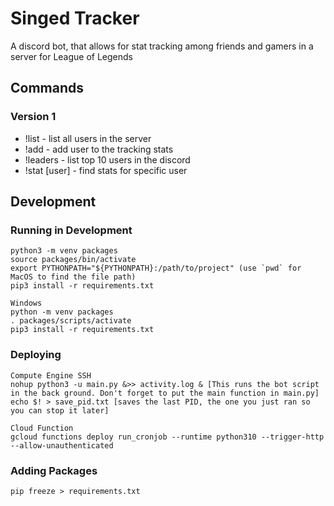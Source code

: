 # Singed Tracker
A discord bot, that allows for stat tracking among friends and gamers in a server for League of Legends

## Commands

### Version 1 

- !list - list all users in the server
- !add - add user to the tracking stats
- !leaders - list top 10 users in the discord
- !stat [user] - find stats for specific user

## Development

### Running in Development
```
python3 -m venv packages
source packages/bin/activate
export PYTHONPATH="${PYTHONPATH}:/path/to/project" (use `pwd` for MacOS to find the file path)
pip3 install -r requirements.txt
```

```
Windows
python -m venv packages
. packages/scripts/activate
pip3 install -r requirements.txt
```

### Deploying
```
Compute Engine SSH
nohup python3 -u main.py &>> activity.log & [This runs the bot script in the back ground. Don't forget to put the main function in main.py]
echo $! > save_pid.txt [saves the last PID, the one you just ran so you can stop it later]

Cloud Function
gcloud functions deploy run_cronjob --runtime python310 --trigger-http --allow-unauthenticated
```

### Adding Packages
```
pip freeze > requirements.txt
```
